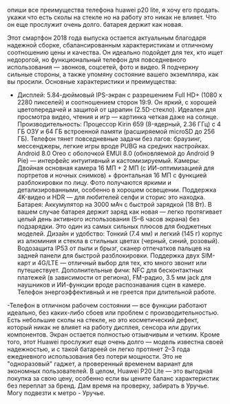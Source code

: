 опиши все преимущества телефона huawei p20 lite, я хочу его продать.
укажи что есть сколы на стекле но на работу это никак не влияет. Что он еще прослужит очень долго.
батарея держит как новая.


Этот смартфон 2018 года выпуска остается актуальным благодаря надежной сборке, сбалансированным характеристикам и отличному соотношению цены и качества. Он идеально подойдет для тех, кто ищет недорогой, но функциональный телефон для повседневного использования — звонков, соцсетей, фото и видео. Я подчеркну сильные стороны, а также упомяну состояние вашего экземпляра, как вы просили.
Основные характеристики и преимущества:

- Дисплей: 5.84-дюймовый IPS-экран с разрешением Full HD+ (1080 x 2280 пикселей) и соотношением сторон 19:9. Он яркий, с хорошей цветопередачей и защитой от царапин (2.5D-стекло). Идеален для просмотра видео, чтения и игр — картинка четкая даже на солнце.
Производительность: Процессор Kirin 659 (8-ядерный, 2.36 ГГц) с 4 ГБ ОЗУ и 64 ГБ встроенной памяти (расширяемой microSD до 256 ГБ). Телефон тянет повседневные задачи без лагов: браузинг, мессенджеры, легкие игры вроде PUBG на средних настройках. Android 8.0 Oreo с оболочкой EMUI 8.0 (обновляемой до Android 9 Pie) — интерфейс интуитивный и кастомизируемый.
Камеры: Двойная основная камера 16 МП + 2 МП (с ИИ-оптимизацией для портретов и ночных снимков) + фронтальная 16 МП с функцией разблокировки по лицу. Фото получаются яркими и детализированными, особенно в хорошем освещении. Поддержка 4K-видео и HDR — для любителей селфи и сторис это находка.
Батарея: Аккумулятор на 3000 мАч с быстрой зарядкой (18 Вт). В вашем случае батарея держит заряд как новая — легко протягивает целый день активного использования (5–6 часов экрана) без подзарядки. Это один из самых сильных плюсов для бюджетных моделей.
Дизайн и удобство: Тонкий (7.4 мм) и легкий (145 г) корпус из алюминия и стекла в стильных цветах (черный, синий, розовый). Водозащита IP53 от пыли и брызг, сканер отпечатков пальцев на задней панели для быстрой разблокировки. Поддержка двух SIM-карт и 4G/LTE — отличный выбор для тех, кто много звонит или путешествует.
Дополнительные фичи: NFC для бесконтактных платежей (в зависимости от региона), FM-радио, 3.5 мм jack для наушников и ИИ-функции вроде распознавания сцен в камере. Телефон энергоэффективный и не греется при длительной работе.

-Телефон в отличном рабочем состоянии — все функции работают идеально, без каких-либо сбоев или проблем с производительностью. Есть небольшие сколы на стекле, но это косметический дефект, который никак не влияет на работу дисплея, сенсора или других компонентов. Экран остается полностью отзывчивым и четким. Кроме того, этот Huawei прослужит еще очень долго — модель известна своей надежностью, и с такой батареей он легко протянет 2–3 года ежедневного использования без потери мощности. Это не "одноразовый" гаджет, а проверенный временем вариант для экономных пользователей.
В целом, Huawei P20 Lite — это выгодная покупка за свою цену, особенно если вы цените баланс характеристик без переплат за бренд.
Дам время на проверку, забирать в Уручье. Могу подвезти к метро - Уручье.